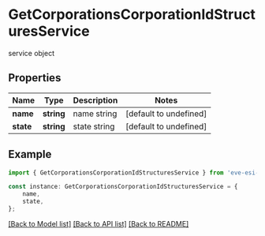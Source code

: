 # GetCorporationsCorporationIdStructuresService

service object

## Properties

Name | Type | Description | Notes
------------ | ------------- | ------------- | -------------
**name** | **string** | name string | [default to undefined]
**state** | **string** | state string | [default to undefined]

## Example

```typescript
import { GetCorporationsCorporationIdStructuresService } from 'eve-esi-client-ts';

const instance: GetCorporationsCorporationIdStructuresService = {
    name,
    state,
};
```

[[Back to Model list]](../README.md#documentation-for-models) [[Back to API list]](../README.md#documentation-for-api-endpoints) [[Back to README]](../README.md)
